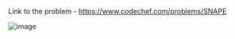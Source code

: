 Link to the problem - https://www.codechef.com/problems/SNAPE


![image](https://github.com/Haleshot/Competitive-Programming/assets/57552973/2992ee2e-f69a-4953-b6a0-038aee6c97f6)
